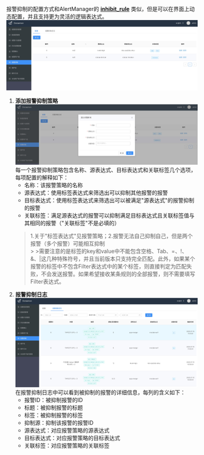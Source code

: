 报警抑制的配置方式和AlertManager的 **[inhibit_rule](https://prometheus.io/docs/alerting/latest/configuration/)** 类似，但是可以在界面上动态配置，并且支持更为灵活的逻辑表达式。  
![inhibits](images/inhibits.png)  
1. **添加报警抑制策略**  
![addInhibit](images/addInhibit.png)  
每一个报警抑制策略包含名称、源表达式、目标表达式和关联标签几个选项，每项配置的解释如下：
    - 名称：该报警策略的名称
    - 源表达式：使用标签表达式来筛选出可以抑制其他报警的报警
    - 目标表达式：使用标签表达式来筛选出可以被满足"源表达式"的报警抑制的报警
    - 关联标签：满足源表达式的报警可以抑制满足目标表达式且关联标签值与其相同的报警（"关联标签"不是必填的）
    > 1.关于"标签表达式"见报警策略；2.报警无法自己抑制自己，但是两个报警（多个报警）可能相互抑制  
                                                                                                                                                                                                                      >                                                                                                                                                                                                                >需要注意的是标签的key和value中不能包含空格、Tab、=、!、&、|这几种特殊符号，并且当前版本只支持完全匹配。此外，如果某个报警的标签中不包含Filter表达式中的某个标签，则直接判定为匹配失败，不会发送报警。如果希望接收某条规则的全部报警，则不需要填写Filter表达式。
2. **报警抑制日志**  
![inhibitLog](images/inhibitLog.png)  
在报警抑制日志中可以看到被抑制的报警的详细信息，每列的含义如下：
    - 报警ID：被抑制报警的ID
    - 标题：被抑制报警的标题
    - 标签：被抑制报警的标签
    - 抑制源：抑制该报警的报警ID
    - 源表达式：对应报警策略的源表达式
    - 目标表达式：对应报警策略的目标表达式
    - 关联标签：对应报警策略的关联标签
